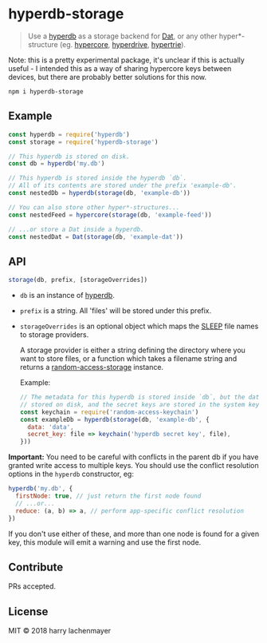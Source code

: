 # hyperdb-storage


> Use a [hyperdb](https://npm.im/hyperdb) as a storage backend for [Dat](https://datproject.org), or any other hyper*-structure (eg. [hypercore](https://npm.im/hypercore), [hyperdrive](https://npm.im/hyperdrive), [hypertrie](https://npm.im/hypertrie)).

Note: this is a pretty experimental package, it's unclear if this is actually useful - I intended this as a way of sharing hypercore keys between devices, but there are probably better solutions for this now.

```
npm i hyperdb-storage
```

## Example

```js
const hyperdb = require('hyperdb')
const storage = require('hyperdb-storage')

// This hyperdb is stored on disk.
const db = hyperdb('my.db')

// This hyperdb is stored inside the hyperdb `db`.
// All of its contents are stored under the prefix 'example-db'.
const nestedDb = hyperdb(storage(db, 'example-db'))

// You can also store other hyper*-structures...
const nestedFeed = hypercore(storage(db, 'example-feed'))

// ...or store a Dat inside a hyperdb.
const nestedDat = Dat(storage(db, 'example-dat'))
```

## API

```js
storage(db, prefix, [storageOverrides])
```

- `db` is an instance of [hyperdb](https://npm.im/hyperdb).
- `prefix` is a string. All 'files' will be stored under this prefix.
- `storageOverrides` is an optional object which maps the [SLEEP](https://github.com/datproject/docs/blob/master/papers/sleep.md#file-descriptions) file names to storage providers.

    A storage provider is either a string defining the directory where you want to store files, or a function which takes a filename string and returns a [random-access-storage](https://github.com/random-access-storage) instance.

    Example:

    ```js
    // The metadata for this hyperdb is stored inside `db`, but the data files are
    // stored on disk, and the secret keys are stored in the system keychain.
    const keychain = require('random-access-keychain')
    const exampleDb = hyperdb(storage(db, 'example-db', {
      data: 'data',
      secret_key: file => keychain('hyperdb secret key', file),
    }))
    ```

**Important:** You need to be careful with conflicts in the parent db if you have granted write access to multiple keys. You should use the conflict resolution options in the `hyperdb` constructor, eg:

```js
hyperdb('my.db', {
  firstNode: true, // just return the first node found
  // ...or...
  reduce: (a, b) => a, // perform app-specific conflict resolution
})
```

If you don't use either of these, and more than one node is found for a given key, this module will emit a warning and use the first node.

## Contribute

PRs accepted.

## License

MIT © 2018 harry lachenmayer
